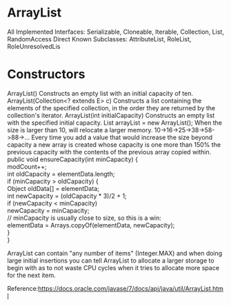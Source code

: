 ArrayList
===========================

All Implemented Interfaces:
Serializable, Cloneable, Iterable<E>, Collection<E>, List<E>, RandomAccess
Direct Known Subclasses:
AttributeList, RoleList, RoleUnresolvedLis

# Constructors
ArrayList()
Constructs an empty list with an initial capacity of ten.
ArrayList(Collection<? extends E> c)
Constructs a list containing the elements of the specified collection, in the order they are returned by the collection's iterator.
ArrayList(int initialCapacity)
Constructs an empty list with the specified initial capacity.
List arrayList = new ArrayList();
When the size is larger than 10, will relocate a larger memory. 
10->16->25->38->58->88->...
Every time you add a value that would increase the size beyond capacity a new array is created whose capacity is one more than 150% the previous capacity with the contents of the previous array copied within.
public void ensureCapacity(int minCapacity) 
{  
    modCount++;  
    int oldCapacity = elementData.length;  
    if (minCapacity > oldCapacity) 
    {  
        Object oldData[] = elementData;  
        int newCapacity = (oldCapacity * 3)/2 + 1;  
            if (newCapacity < minCapacity)  
        newCapacity = minCapacity;  
            // minCapacity is usually close to size, so this is a win:  
            elementData = Arrays.copyOf(elementData, newCapacity);  
    }  
}  

ArrayList can contain "any number of items" (Integer.MAX) and when doing large initial insertions you can tell ArrayList to allocate a larger storage to begin with as to not waste CPU cycles when it tries to allocate more space for the next item.

Reference:https://docs.oracle.com/javase/7/docs/api/java/util/ArrayList.html
